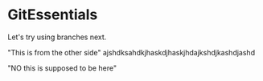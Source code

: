 # GitEssentials 

Let's try using branches next. 

"This is from the other side"
ajshdksahdkjhaskdjhaskjhdajkshdjkashdjashd


"NO this is supposed to be here"